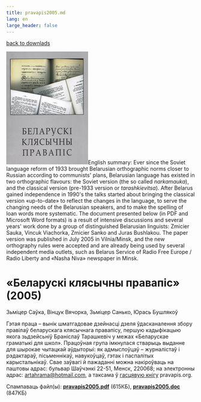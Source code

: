 ```yaml
---
title: pravapis2005.md 
lang: en
large_header: false
---
```



[back to downlads](download.html)  

[![](img/pravapis2005_cover.jpg)](pravapis2005.pdf)English summary: Ever since the Soviet language reform of 1933 brought Belarusian orthographic norms closer to Russian according to communists' plans, Belarusian language has existed in two orthographic flavours: the Soviet version (the so called _narkamauka_), and the classical version (pre-1933 version or _tarashkievitsa_). After Belarus gained independence in 1990's the talks started about bringing the classical version «up-to-date» to reflect the changes in the language, to serve the changing needs of the Belarusian speakers, and to make the spelling of loan words more systematic. The document presented below (in PDF and Microsoft Word formats) is a result of intensive discussions and several years' work done by a group of distinguished Belarusian linguists: Zmicier Sauka, Vincuk Viachorka, Zmicier Sanko and Juras Bushlakou. The paper version was published in July 2005 in Vilnia/Minsk, and the new orthography rules were accepted and are already being used by several independent media outlets, such as Belarus Service of Radio Free Europe / Radio Liberty and «Nasha Niva» newspaper in Minsk.

«Беларускі клясычны правапіс» (2005)
====================================

Зьміцер Саўка, Вінцук Вячорка, Зьміцер Санько, Юрась Бушлякоў

Гэтая праца – вынік шматгадовае дзейнасці дзеля ўдасканалення збору правілаў беларускага клясычнага правапісу, першую кадыфікацыю якога зьдзейсьніў Браніслаў Тарашкевіч у межах «Беларускае граматыкі для школ». Працоўная група імкнулася стварыць выданне для шырокае чытацкай аўдыторыі: як адмыслоўцаў – журналістаў і рэдактараў, пісьменнікаў, навукоўцаў, гэтак і паспалітых карыстальнікаў. Свае заўвагі й пажаданні можна накіроўваць на паштовы адрас: бульвар Шаўчэнкі 22-51, Менск, 220068; на электронны адрас: artahrama@hotmail.com, а таксама ў [гасцявую кнігу](gb.html) pravapis.org.

  

Спампаваць файл(ы):  [**pravapis2005.pdf**](pravapis2005.pdf) (615КБ), [**pravapis2005.doc**](pravapis2005.doc) (847КБ)
